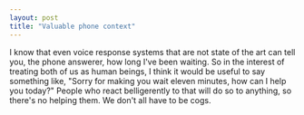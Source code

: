 ```yaml
---
layout: post
title: "Valuable phone context"
---
```




<p>I know that even voice response systems that are not state of
the art can tell you, the phone answerer, how long I've been
waiting. So in the interest of treating both of us as human
beings, I think it would be useful to say something like, "Sorry
for making you wait eleven minutes, how can I help you today?"
People who react belligerently to that will do so to anything, so
there's no helping them. We don't all have to be cogs.</p>



